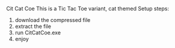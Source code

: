 Cit Cat Coe
This is a Tic Tac Toe variant, cat themed
Setup steps:
1. download the compressed file
2. extract the file
3. run CitCatCoe.exe
4. enjoy
